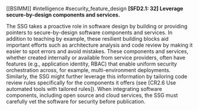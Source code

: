 [[BSIMM]] #intelligence #security_feature_design
**[SFD2.1: 32] Leverage secure-by-design components and services.**


The SSG takes a proactive role in software design by building or providing pointers to secure-by-design software components and services. In addition to teaching by example, these resilient building blocks aid important efforts such as architecture analysis and code review by making it easier to spot errors and avoid mistakes. These components and services, whether created internally or available from service providers, often have features (e.g., application identity, RBAC) that enable uniform security orchestration across, for example, multi-environment deployments. Similarly, the SSG might further leverage this information by tailoring code review rules specifically for the components it offers (see [CR2.6 Use automated tools with tailored rules]). When integrating software components, including open source and cloud services, the SSG must carefully vet the software for security before publication. 


